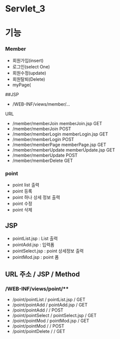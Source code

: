 # Servlet_3

# 기능

### Member
- 회원가입(insert)
- 로그인(select One)
- 회원수정(update)
- 회원탈퇴(Delete)
- myPage(

##JSP
- /WEB-INF/views/member/...

URL
- /member/memberJoin			memberJoin.jsp			GET
- /member/memberJoin									POST
- /member/memberLogin			memberLogin.jsp			GET
- /member/memberLogin									POST
- /member/memberPage			memberPage.jsp			GET
- /member/memberUpdate		memberUpdate.jsp		GET
- /member/memberUpdate								POST
- /member/memberDelete								GET


### point
- point list 출력
- point 등록
- point 하나 상세 정보 출력
- point 수정 
- point 삭제
 
 ## JSP
 - pointList.jsp		: List 출력
 - pointAdd.jsp			: 입력폼
 - pointSelect.jsp		: point 상세정보 출력
 - pointMod.jsp			: point 폼
 
 ## 	URL 주소			/		JSP				/	Method
 
 ###	/WEB-INF/views/point/**
 - /point/pointList 	/	pointList.jsp		/	GET
 - /point/pointAdd	 	/	pointAdd.jsp		/	GET
 - /point/pointAdd 		/						/	POST
 - /point/pointSelect 	/	pointSelect.jsp		/	GET
 - /point/pointMod	 	/	pointMod.jsp		/	GET
 - /point/pointMod	 	/						/	POST
 - /point/pointDelete 	/						/	GET
 
 
